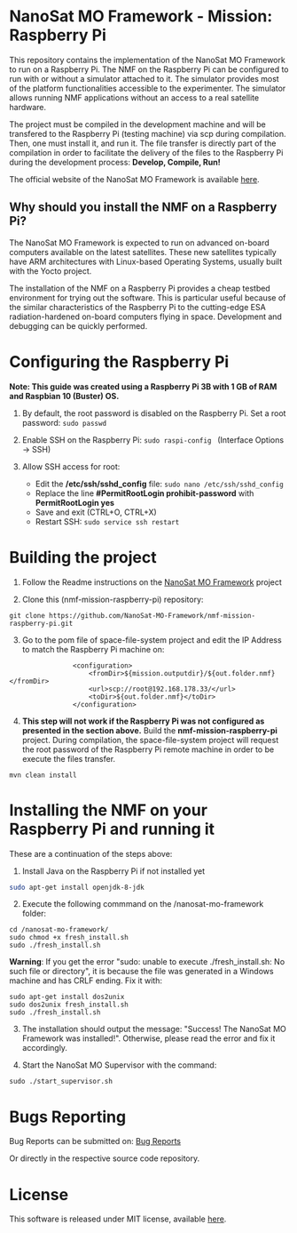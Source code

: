 # NanoSat MO Framework - Mission: Raspberry Pi
This repository contains the implementation of the NanoSat MO Framework to run on a Raspberry Pi.
The NMF on the Raspberry Pi can be configured to run with or without a simulator attached to it. The simulator provides most of the platform functionalities accessible to the experimenter. The simulator allows running NMF applications without an access to a real satellite hardware.

The project must be compiled in the development machine and will be transfered to the Raspberry Pi (testing machine) via scp during compilation. Then, one must install it, and run it.
The file transfer is directly part of the compilation in order to facilitate the delivery of the files to the Raspberry Pi during the development process: **Develop, Compile, Run!**

The official website of the NanoSat MO Framework is available [here].

## Why should you install the NMF on a Raspberry Pi?

The NanoSat MO Framework is expected to run on advanced on-board computers available on the latest satellites. These new satellites typically have ARM architectures with Linux-based Operating Systems, usually built with the Yocto project.

The installation of the NMF on a Raspberry Pi provides a cheap testbed environment for trying out the software. This is particular useful because of the similar characteristics of the Raspberry Pi to the cutting-edge ESA radiation-hardened on-board computers flying in space. Development and debugging can be quickly performed.

# Configuring the Raspberry Pi

**Note: This guide was created using a Raspberry Pi 3B with 1 GB of RAM and Raspbian 10 (Buster) OS.**

1. By default, the root password is disabled on the Raspberry Pi. Set a root password: ```sudo passwd ```

2. Enable SSH on the Raspberry Pi: ```sudo raspi-config ``` (Interface Options -> SSH)

3. Allow SSH access for root:
	- Edit the **/etc/ssh/sshd_config** file: ```sudo nano /etc/ssh/sshd_config ```
	- Replace the line **#PermitRootLogin prohibit-password** with **PermitRootLogin yes**
	- Save and exit (CTRL+O, CTRL+X)
	- Restart SSH: ```sudo service ssh restart ```

# Building the project

1. Follow the Readme instructions on the [NanoSat MO Framework](https://github.com/esa/nanosat-mo-framework/) project

2. Clone this (nmf-mission-raspberry-pi) repository:
```
git clone https://github.com/NanoSat-MO-Framework/nmf-mission-raspberry-pi.git
```

3. Go to the pom file of space-file-system project and edit the IP Address to match the Raspberry Pi machine on:
```
				<configuration>
					<fromDir>${mission.outputdir}/${out.folder.nmf}</fromDir>
					<url>scp://root@192.168.178.33/</url>
					<toDir>${out.folder.nmf}</toDir>
				</configuration>
```

4. **This step will not work if the Raspberry Pi was not configured as presented in the section above.** Build the **nmf-mission-raspberry-pi** project. During compilation, the space-file-system project will request the root password of the Raspberry Pi remote machine in order to be execute the files transfer.
```
mvn clean install
```

# Installing the NMF on your Raspberry Pi and running it

These are a continuation of the steps above:

1. Install Java on the Raspberry Pi if not installed yet
```bash
sudo apt-get install openjdk-8-jdk
```

2. Execute the following commmand on the /nanosat-mo-framework folder:
```
cd /nanosat-mo-framework/
sudo chmod +x fresh_install.sh
sudo ./fresh_install.sh
```

**Warning**: If you get the error "sudo: unable to execute ./fresh_install.sh: No such file or directory", it is because the file was generated in a Windows machine and has CRLF ending. Fix it with:
```
sudo apt-get install dos2unix
sudo dos2unix fresh_install.sh
sudo ./fresh_install.sh
```

3. The installation should output the message: "Success! The NanoSat MO Framework was installed!". Otherwise, please read the error and fix it accordingly.

4. Start the NanoSat MO Supervisor with the command:
```
sudo ./start_supervisor.sh
```

# Bugs Reporting
Bug Reports can be submitted on: [Bug Reports]

Or directly in the respective source code repository.

# License
This software is released under MIT license, available [here](LICENSE).

	
[NMFImage]: http://nanosat-mo-framework.github.io/img/NMF_logo_1124_63.png
[NanoSat MO Framework]: https://nanosat-mo-framework.github.io/
[here]: https://nanosat-mo-framework.github.io/
[GitHub]: https://github.com/esa/nanosat-mo-framework
[Bug Reports]: https://github.com/esa/nanosat-mo-framework/issues
